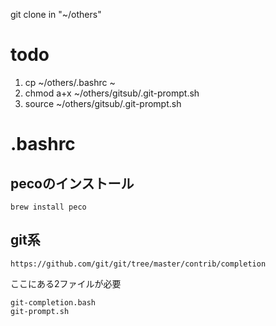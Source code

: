 
git clone in
"~/others"

# todo

1. cp ~/others/.bashrc ~
2. chmod a+x ~/others/gitsub/.git-prompt.sh
3. source ~/others/gitsub/.git-prompt.sh

# .bashrc

## pecoのインストール

`brew install peco`

## git系

`https://github.com/git/git/tree/master/contrib/completion`

ここにある2ファイルが必要

```
git-completion.bash
git-prompt.sh
``` 


